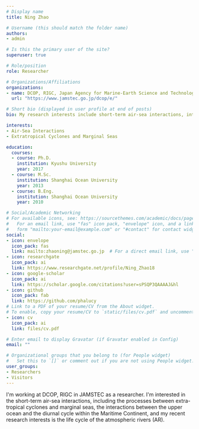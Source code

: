 ```yaml
---
# Display name
title: Ning Zhao

# Username (this should match the folder name)
authors:
- admin

# Is this the primary user of the site?
superuser: true

# Role/position
role: Researcher

# Organizations/Affiliations
organizations:
- name: DCOP, RIGC, Japan Agency for Marine-Earth Science and Technology
  url: "https://www.jamstec.go.jp/dcop/e/"

# Short bio (displayed in user profile at end of posts)
bio: My research interests include short-term air-sea interactions, interaction between extratropical cyclones and marginal seas, the Madden-Julian Oscillation, and the diurnal cycles in Tropics.

interests:
- Air-Sea Interactions
- Extratropical Cyclones and Marginal Seas

education:
  courses:
  - course: Ph.D.
    institution: Kyushu University
    year: 2017
  - course: M.Sc.
    institution: Shanghai Ocean University
    year: 2013
  - course: B.Eng.
    institution: Shanghai Ocean University
    year: 2010

# Social/Academic Networking
# For available icons, see: https://sourcethemes.com/academic/docs/page-builder/#icons
#   For an email link, use "fas" icon pack, "envelope" icon, and a link in the
#   form "mailto:your-email@example.com" or "#contact" for contact widget.
social:
- icon: envelope
  icon_pack: fas
  link: mailto:zhaoning@jamstec.go.jp  # For a direct email link, use "mailto:test@example.org".
- icon: researchgate
  icon_pack: ai
  link: https://www.researchgate.net/profile/Ning_Zhao18
- icon: google-scholar
  icon_pack: ai
  link: https://scholar.google.com/citations?user=sPSQP3QAAAAJ&hl
- icon: github
  icon_pack: fab
  link: https://github.com/phalucy
# Link to a PDF of your resume/CV from the About widget.
# To enable, copy your resume/CV to `static/files/cv.pdf` and uncomment the lines below.
- icon: cv
  icon_pack: ai
  link: files/cv.pdf

# Enter email to display Gravatar (if Gravatar enabled in Config)
email: ""

# Organizational groups that you belong to (for People widget)
#   Set this to `[]` or comment out if you are not using People widget.
user_groups:
- Researchers
- Visitors
---
```


I'm working at DCOP, RIGC in JAMSTEC as a researcher. I'm interested in the short-term air-sea interactions, including the processes between extra-tropical cyclones and marginal seas, the interactions between the upper ocean and the diurnal cycle within the Maritime Continent, and my recent research interests is the life cycle of the atmospheric rivers (AR).
